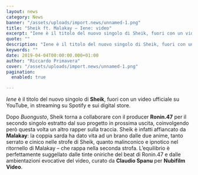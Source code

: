 ```yaml
---
layout: news
category: News
banner: "/assets/uploads/import.news/unnamed-1.png"
title: "Sheik ft. Malakay – Iene: video"
excerpt: "Iene è il titolo del nuovo singolo di Sheik, fuori con un video ufficiale su YouTube, in streaming su Spotify e sui digital store. Dopo Buongusto, Sheik torna a collaborare con il producer Ronin.47 per il secondo singolo estratto dal suo progetto in prossima uscita, coinvolgendo però questa volta un altro rapper sulla traccia. Sheik [&hellip"
quote: ""
description: "Iene è il titolo del nuovo singolo di Sheik, fuori con un video ufficiale su YouTube, in streaming su Spotify e sui digital store. Dopo Buongusto, Sheik torna a collaborare con il producer Ronin.47 per il secondo singolo estratto dal suo progetto in prossima uscita, coinvolgendo però questa volta un altro rapper sulla traccia. Sheik [&hellip"
keywords: ""
date: 2019-04-04T00:00:00.000+01:00
author: "Riccardo Primavera"
cover: "/assets/uploads/import.news/unnamed-1.png"
pagination:
  enabled: true

---
```


_Iene_ è il titolo del nuovo singolo di **Sheik**, fuori con un video ufficiale su YouTube, in streaming su Spotify e sui digital store.

Dopo _Buongusto_, Sheik torna a collaborare con il producer **Ronin.47** per il secondo singolo estratto dal suo progetto in prossima uscita, coinvolgendo però questa volta un altro rapper sulla traccia. Sheik è infatti affiancato da **Malakay**: la coppia sarda ha dato vita ad un brano dalle due anime, tanto serrato e cinico nelle strofe di Sheik, quanto malinconico e ipnotico nel ritornello di Malakay – che rappa nella seconda strofa. L’equilibrio è perfettamente suggellato dalle tinte oniriche del beat di Ronin.47 e dalle ambientazioni evocative del video, curato da **Claudio Spanu** per **Nubifilm Video**.